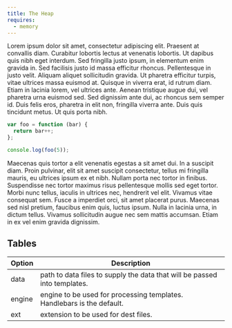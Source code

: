 ```yaml
---
title: The Heap
requires:
  - memory
---
```


Lorem ipsum dolor sit amet, consectetur adipiscing elit. Praesent at convallis diam. Curabitur lobortis lectus at venenatis lobortis. Ut dapibus quis nibh eget interdum. Sed fringilla justo ipsum, in elementum enim gravida in. Sed facilisis justo id massa efficitur rhoncus. Pellentesque in justo velit. Aliquam aliquet sollicitudin gravida. Ut pharetra efficitur turpis, vitae ultrices massa euismod at. Quisque in viverra erat, id rutrum diam. Etiam in lacinia lorem, vel ultrices ante. Aenean tristique augue dui, vel pharetra urna euismod sed. Sed dignissim ante dui, ac rhoncus sem semper id. Duis felis eros, pharetra in elit non, fringilla viverra ante. Duis quis tincidunt metus. Ut quis porta nibh. 

```js
var foo = function (bar) {
  return bar++;
};

console.log(foo(5));
```

Maecenas quis tortor a elit venenatis egestas a sit amet dui. In a suscipit diam. Proin pulvinar, elit sit amet suscipit consectetur, tellus mi fringilla mauris, eu ultrices ipsum ex et nibh. Nullam porta nec tortor in finibus. Suspendisse nec tortor maximus risus pellentesque mollis sed eget tortor. Morbi nunc tellus, iaculis in ultrices nec, hendrerit vel elit. Vivamus vitae consequat sem. Fusce a imperdiet orci, sit amet placerat purus. Maecenas sed nisl pretium, faucibus enim quis, luctus ipsum. Nulla in lacinia urna, in dictum tellus. Vivamus sollicitudin augue nec sem mattis accumsan. Etiam in ex vel enim gravida dignissim. 

## Tables

| Option | Description |
| ------ | ----------- |
| data   | path to data files to supply the data that will be passed into templates. |
| engine | engine to be used for processing templates. Handlebars is the default. |
| ext    | extension to be used for dest files. |

